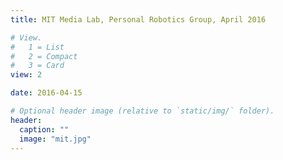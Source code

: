 ```yaml
---
title: MIT Media Lab, Personal Robotics Group, April 2016

# View.
#   1 = List
#   2 = Compact
#   3 = Card
view: 2

date: 2016-04-15

# Optional header image (relative to `static/img/` folder).
header:
  caption: ""
  image: "mit.jpg"
---
```

